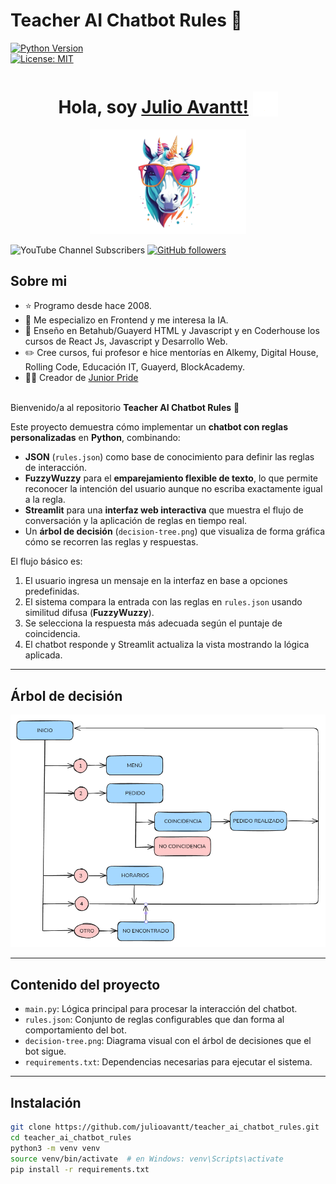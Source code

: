 # Teacher AI Chatbot Rules 🤖

[![Python Version](https://img.shields.io/badge/python–3.10-blue)]()  
[![License: MIT](https://img.shields.io/badge/license-MIT-green)]()

<div align="center">
<h1 align="center">Hola, soy <a href="https://www.youtube.com/@juniorpride">Julio Avantt!</a> <img src="https://github.com/Kathryn-Jie/Kathryn-Jie/blob/main/wave.gif" width="40px" style="position: relative; top: 5px" /></h1>
 
</div>
<p align="center">
 <img src="https://github.com/julioavantt/julioavantt/blob/main/unicorn-with-glasses.png" style="width:250px">
</p>

![YouTube Channel Subscribers](https://img.shields.io/youtube/channel/subscribers/UC38RutKRyCUHZ866mTNkUAw?link=https%3A%2F%2Fyoutube.com%2F%40juniorpride)
[![GitHub followers](https://img.shields.io/github/followers/julioavantt?style=social)](https://github.com/julioavantt)

## Sobre mi

- ⭐ Programo desde hace 2008.
- 📲 Me especializo en Frontend y me interesa la IA.
- 🎥 Enseño en Betahub/Guayerd HTML y Javascript y en Coderhouse los cursos de React Js, Javascript y Desarrollo Web.
- ✏️ Cree cursos, fui profesor e hice mentorías en Alkemy, Digital House, Rolling Code, Educación IT, Guayerd, BlockAcademy.
- 🧑‍🏫 Creador de [Junior Pride](https://www.youtube.com/@juniorpride)
  <br>
  <br>

Bienvenido/a al repositorio **Teacher AI Chatbot Rules** 👋

Este proyecto demuestra cómo implementar un **chatbot con reglas personalizadas** en **Python**, combinando:

- **JSON** (`rules.json`) como base de conocimiento para definir las reglas de interacción.
- **FuzzyWuzzy** para el **emparejamiento flexible de texto**, lo que permite reconocer la intención del usuario aunque no escriba exactamente igual a la regla.
- **Streamlit** para una **interfaz web interactiva** que muestra el flujo de conversación y la aplicación de reglas en tiempo real.
- Un **árbol de decisión** (`decision-tree.png`) que visualiza de forma gráfica cómo se recorren las reglas y respuestas.

El flujo básico es:

1. El usuario ingresa un mensaje en la interfaz en base a opciones predefinidas.
2. El sistema compara la entrada con las reglas en `rules.json` usando similitud difusa (**FuzzyWuzzy**).
3. Se selecciona la respuesta más adecuada según el puntaje de coincidencia.
4. El chatbot responde y Streamlit actualiza la vista mostrando la lógica aplicada.

---

## Árbol de decisión

![Árbol de decisión](./decision-tree.png)

---

## Contenido del proyecto

- `main.py`: Lógica principal para procesar la interacción del chatbot.
- `rules.json`: Conjunto de reglas configurables que dan forma al comportamiento del bot.
- `decision-tree.png`: Diagrama visual con el árbol de decisiones que el bot sigue.
- `requirements.txt`: Dependencias necesarias para ejecutar el sistema.

---

## Instalación

```bash
git clone https://github.com/julioavantt/teacher_ai_chatbot_rules.git
cd teacher_ai_chatbot_rules
python3 -m venv venv
source venv/bin/activate  # en Windows: venv\Scripts\activate
pip install -r requirements.txt



```
